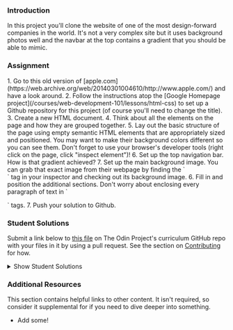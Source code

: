 ### Introduction

In this project you'll clone the website of one of the most design-forward companies in the world. It's not a very complex site but it uses background photos well and the navbar at the top contains a gradient that you should be able to mimic.

### Assignment

<div class="lesson-content__panel" markdown="1">
1. Go to this old version of [apple.com](https://web.archive.org/web/20140301004610/http://www.apple.com/) and have a look around.
2. Follow the instructions atop the [Google Homepage project](/courses/web-development-101/lessons/html-css) to set up a Github repository for this project (of course you'll need to change the title).
3. Create a new HTML document.
4. Think about all the elements on the page and how they are grouped together.
5. Lay out the basic structure of the page using empty semantic HTML elements that are appropriately sized and positioned.  You may want to make their background colors different so you can see them.  Don't forget to use your browser's developer tools (right click on the page, click "inspect element")!
6. Set up the top navigation bar.  How is that gradient achieved?
7. Set up the main background image.  You can grab that exact image from their webpage by finding the `<section class="hero">` tag in your inspector and checking out its background image.
6. Fill in and position the additional sections.  Don't worry about enclosing every paragraph of text in `<p>` tags.
7. Push your solution to Github.
</div>

### Student Solutions

Submit a link below to [this file](https://github.com/TheOdinProject/curriculum/blob/master/html_css/project_backgrounds.md) on The Odin Project's curriculum GitHub repo with your files in it by using a pull request. See the section on [Contributing](http://github.com/TheOdinProject/curriculum/blob/master/contributing.md) for how.

<details markdown="block">
  <summary> Show Student Solutions </summary>

* Add your solution below this line!
* [Stanley Enow Lekunze's Solution](https://github.com/happiguru/apple.com/tree/apple.com-feature-branch) - [View in Browser](https://rawcdn.githack.com/happiguru/apple.com/c06209f7c6482e81596da43635ef164b4eec23ee/index.html)
* [Witah Georjane's Solution](https://github.com/Georjane/Apple-Website-Webpage.git) - [View in Browser](https://raw.githack.com/Georjane/Apple-Website-Webpage/Apple_Landing_Page/index.html)
* [Adil-Bub's Solution](https://github.com/Adil-Bub/OldApple-2014) - [View in Browser](https://adil-bub.github.io/OldApple-2014/)
* [Christopher Amanor's Solution](https://github.com/krys2fa/apple.com-homepage-clone) - [View in Browser](https://rawcdn.githack.com/krys2fa/apple.com-homepage-clone/1f3506f12a73a8735c50795f5a06aeea6153b982/index.html)
* [Evanson Igiri's Solution](https://github.com/evansinho/Apple.com-clone) - [View in Browser](https://raw.githack.com/evansinho/Apple.com-clone/apple-clone/index.html)
* [Andres Ruiz's Solution](https://github.com/Andrsrz/appledotcome-clone) - [View in Browser](https://andrsrz.github.io/appledotcome-clone/)
* [Yiğit's Solution](https://github.com/yigitm/Apple-Clone) - [View in Browser](https://yigitm.github.io/Apple-Clone/)
* [Haroon Abdulrazaq's Solution](https://github.com/Haroonabdulrazaq/Apple_Clone) - [View in Browser](https://haroonabdulrazaq.github.io/Apple_Clone/)
* [Jose Salvador's Solution](https://github.com/Jsalvadorpp/old-apple-page) - [View in Browser](https://jsalvadorpp.github.io/old-apple-page/)
* [kaliberpoziomka's Solution](https://github.com/kaliberpoziomka/apple-clone) - [View in Browser](https://kaliberpoziomka.github.io/apple-clone/)
* [Uduak Essien's Solution](https://acushlakoncept.github.io/old_version_apple/) - [View in Browser](https://github.com/acushlakoncept/old_version_apple)
* [Mikael's Solution](https://github.com/Mikearaya/apple-clone) - [View in Browser](https://mikearaya.github.io/apple-clone)
* [Julio's Solution](https://github.com/julio22b/backgrounds-gradients) - [View in Browser](https://julio22b.github.io/backgrounds-gradients/)
* [Rarysson's Solution](https://github.com/rarysson/apple-page-clone) - [View in Browser](https://rarysson.github.io/apple-page-clone/)
* [Johongirr's Solution](https://github.com/Johongirr/apple-clone) - [View in Browser](https://johongirr.github.io/apple-clone/)
* [Estela's Solution](https://estelajimero.github.io/building-background/) - [View in Browser](https://estelajimero.github.io/building-background/)
* [ikraamg's Solution](https://github.com/ikraamg/apple.com-clone) - [View in Browser](https://ikraamg.github.io/apple.com-clone/)
* [Igorashs's Solution](https://github.com/igorashs/building-with-backgrounds-and-gradients) - [View in Browser](https://igorashs.github.io/building-with-backgrounds-and-gradients/)
* [Basskip's Solution](https://github.com/Basskip/backgrounds-and-gradients) - [View in Browser](http://basskip.com/backgrounds-and-gradients/)
* [Carlos Anriquez's Solution](https://github.com/canriquez/backgrounds-gradients) - [View in Browser](https://canriquez.github.io/backgrounds-gradients/)
* [Ivancito's Solution](https://github.com/fivan18/apple-clone) - [View in Browser](https://fivan18.github.io/apple-clone/)
* [Katarzyna Kaswen-Wilk's Solution](https://github.com/kikupiku/apple-page-copy) - [View in Browser](https://kikupiku.github.io/apple-page-copy/)
* [Leticia's Solution](https://github.com/gradiva/odin-fullstack-javascript/tree/master/03-HTML_and_CSS/03-CSS/02-Backgrounds_and_Gradients) - [View in Browser](https://gradiva.github.io/backgrounds-and-gradients/)
* [Raiko's Solution](https://github.com/Cypher0/odin-backgrounds-gradients) - [View in Browser](https://cypher0.github.io/odin-backgrounds-gradients/)
* [Braxton Lemmon's Solution](https://github.com/braxtonlemmon/apple-clone) - [View in Browser](https://braxtonlemmon.github.io/apple-clone/)
* [David Auza's Solution](https://github.com/davidauza-engineer/Building-with-Backgrounds-and-Gradients) - [View in Browser](https://davidauza-engineer.github.io/Building-with-Backgrounds-and-Gradients/)
* [Muhammad Ahmad's Solution](https://github.com/thisisMAhmad/apple-homepage) - [View in Browser](https://thisismahmad.github.io/apple-homepage/)
* [Kevin Vuong's Solution](https://github.com/fffear/apple-clone) - [View in Browser](https://fffear.github.io/apple-clone/)
* [Gabriel's Solution](https://github.com/gabytzubaws/old-apple-odin) - [View in Browser](https://gabytzubaws.github.io/old-apple-odin/)
* [Solodov's Solution](https://github.com/solodov-dev/top-apple/) - [View in Browser](https://solodov-dev.github.io/top-apple/)
* [Oluka Denis's Solution](https://github.com/OlukaDenis/Apple-Clone) - [View in Browser](https://rawcdn.githack.com/OlukaDenis/Apple-Clone/b48760e8c8391405f512d89738dbbc5a074aac61/index.html)
* [David Tan's Solution](https://github.com/davecmd/apple-old-webpage-replica) - [View in Browser](https://davecmd.github.io/apple-old-webpage-replica/)
* [Carmine Grossi's Solution](https://github.com/cgrossi/odinproject-apple-clone) - [View in Browser](https://cgrossi.github.io/odinproject-apple-clone/)
* [Eapen's Solution](https://github.com/eapenzacharias/backgrounds-gradients) - [View in Browser](https://eapenzacharias.github.io/backgrounds-gradients/)
* [Benjamin Poore's Solution](https://github.com/bpoore0614/apple-project) - [View in Browser](https://bpoore0614.github.io/apple-project/)
* [bcikota's Solution](https://github.com/bcikota/apple) - [View in Browser](https://bcikota.github.io/apple/)
* [Ohlie's Solution](https://github.com/lco1220/apple_bg-gradients) - [View in Browser](https://lco1220.github.io/apple_bg-gradients/)
* [Bola Buari's Solution](https://github.com/bolah2009/apple-clone) - [View in Browser](https://bolah2009.github.io/apple-clone/)
* [Jason McKee's Solution](https://github.com/jttmckee/odin-apple) - [View in Browser](https://jttmckee.github.io/odin-apple/)
* [Bojo's Solution](https://github.com/BojoZahariev/Apple-old) - [View in Browser](https://bojozahariev.github.io/Apple-old/)
* [Ricala's Solution](https://github.com/Ricala/apple-mock-page) - [View in Browser](https://ricala.github.io/apple-mock-page/)
* [ARaut9's Solution](https://github.com/ARaut9/apple.com_old) - [View in Browser](https://araut9.github.io/apple.com_old/)
* [N00bG1rl's Solution](https://github.com/N00bG1rl/apple-archive) - [View in Browser](https://n00bg1rl.github.io/apple-archive/)
* [Max Garber's Solution](https://github.com/bubblebooy/Odin-HTML5andCSS3) - [View in Browser](https://bubblebooy.github.io/Odin-HTML5andCSS3/apple.html)
* [Chris MacSwan's Solution](https://github.com/cmacswan07/apple_page) - [View in Browser](https://cmacswan07.github.io/apple_page/index.html)
* [Javier Machin's Solution](https://github.com/Javier-Machin/apple-site) - [View in Browser](https://javier-machin.github.io/apple-site/)
* [Yakherder's Solution](https://github.com/yakherder614/Apple-clone) - [View in Browser]( https://yakherder614.github.io/Apple-clone/)
* [SarfrazAnjum's Solution](https://github.com/SarfrazAnjum/TOP_Building-with-Backgrounds-and-Gradients) - [View in Browser](https://sarfrazanjum.github.io/TOP_Building-with-Backgrounds-and-Gradients/)
* [nmac's Solution](https://github.com/nmacawile/old-apple-layout) - [Preview](https://htmlpreview.github.io/?https://github.com/nmacawile/old-apple-layout/blob/master/index.html)
* [Henry Kirya's](https://github.com/harrika/appo) - [View in Browser](https://harrika.github.io/appo/)
* [joaoag's Solution](https://github.com/joaoag/google-homepage) - [View in Browser](https://joaoag.github.io/google-homepage/)
* [theghall's Solution](https://github.com/theghall/odin-apple) - [View in Browser](https://theghall.github.io/odin-apple/)
* [Jmooree30's Solution](https://github.com/jmooree30/apple-clone) - [View in Browser](https://jmooree30.github.io/apple-clone/)
* [Jonathan Yiv's Solution](https://github.com/JonathanYiv/old-apple-homepage) - [View in Browser](http://jonathanyiv.com/old-apple-homepage/)
* [yilmazgunalp's Solution](https://github.com/yilmazgunalp/apple) - [View in Browser](https://yilmazgunalp.github.io/apple)
* [Justine's Solution](https://github.com/justinemar/justinemar.github.io/tree/master/apple) - [View in Browser](https://justinemar.github.io/apple/)
* [Jeff's Solution](https://github.com/jmbothe/apple-landing-page) - [View in Browser](https://jmbothe.github.io/apple-landing-page/)
* [Andrew’s Solution](https://github.com/andrewr224/backgrounds_project) - [View in Browser](https://andrewr224.github.io/backgrounds_project/)
* [Axel’s Solution](https://github.com/afuh/appel) - [View in Browser](https://afuh.github.io/appel/)
* [Rhys B's Solution](https://github.com/105ron/apple) - [View in Browser](https://105ron.github.io/apple/)
* [Pawel R's Solution](https://github.com/PawelRokosz/apple-homepage) - [View in Browser](https://htmlpreview.github.io/?https://github.com/PawelRokosz/apple-homepage/blob/master/index.html)
* [Jason Ellis's Solution](https://github.com/jason-ellis/apple-homepage) - [View in Browser](http://htmlpreview.github.io/?https://github.com/jason-ellis/apple-homepage/blob/master/index.html)
* [Shouvik Roy's Solution](https://github.com/royshouvik/applehome) - [View in Browser](http://htmlpreview.github.io/?https://github.com/royshouvik/applehome/blob/master/index.html)
* [Meher Chandan's Solution](https://github.com/meherchandan/Apple_Project) - [View in Browser](http://htmlpreview.github.io/?https://github.com/meherchandan/Apple_Project/blob/master/Index.html)
* [Devon's Solution](https://github.com/defitjo/backgrounds-and-gradients) - [View in Browser](https://defitjo.github.io/backgrounds-and-gradients/)
* [Artur Janik's Solution](https://github.com/ArturJanik/ProjectApple) - [View in Browser](http://htmlpreview.github.io/?https://github.com/ArturJanik/ProjectApple/blob/master/index2.html)
* [Ryan Jordan's Solution](https://github.com/krjordan/odin-project/tree/master/apple-project) - [View in Browser](http://htmlpreview.github.io/?https://github.com/krjordan/odin-project/tree/master/apple-project/index.html)
* [Hailey Foster's Solution](https://github.com/hmfoster/apple-backgrounds.git) - [View in Browser](http://htmlpreview.github.io/?https://github.com/hmfoster/apple-backgrounds/blob/master/index.html)
* [Frank Peelen's Solution](https://github.com/FrankPeelen/Apple-CSS) - [View in Browser](https://rawgit.com/FrankPeelen/Apple-CSS/master/index.html)
* [AyeSea's Solution](https://github.com/AyeSea/apple-homepage) - [View in Browser](https://htmlpreview.github.io/?https://github.com/AyeSea/apple-homepage/blob/master/index.html)
* [AtActionPark's Solution](https://github.com/AtActionPark/odin_backgrounds_and_gradients) - [View in Browser](https://htmlpreview.github.io/?https://github.com/AtActionPark/odin_backgrounds_and_gradients/blob/master/main.html)
* [Voreny's Solution](https://github.com/Gelio/apple-homepage) - [View in Browser](http://gelio.github.io/apple-homepage/)
* [Dusan Milosavljevic's Solution](https://github.com/dusanmilosavljevic1624/Project-Backgrounds-and-Gradients) - [View in Browser](http://dusanmilosavljevic1624.github.io/Project-Backgrounds-and-Gradients/)
* [Noman karim's Solution](https://github.com/nomankarim/apple.com) - [View in Browser](https://htmlpreview.github.io/?https://github.com/nomankarim/apple.com/blob/master/index.html)
* [Cameron Kelley's Solution](https://github.com/cameronjkelley/the_odin_project/tree/master/html5_css3/apple-homepage) - [View in Browser](https://htmlpreview.github.io/?https://github.com/cameronjkelley/the_odin_project/blob/master/html5_css3/apple-homepage/index.html)
* [Luke Walker's Solution](https://github.com/ubershibs/odin-html-css/tree/master/apple) - [View in Browser](https://htmlpreview.github.io/?https://github.com/ubershibs/odin-html-css/blob/master/apple/index.html)
* [cdouglass's Solution](https://github.com/cdouglass/odin-project-exercises/blob/master/html-css/backgrounds-and-gradients/touchstone.html) cloning [http://touchstonejs.io/](http://touchstonejs.io/) - [View in Browser](https://htmlpreview.github.io/?https://github.com/cdouglass/odin-project-exercises/blob/master/html-css/backgrounds-and-gradients/touchstone.html)
* [Miguel Herrera's Solution](https://github.com/migueloherrera/apple) - [View in Browser](https://htmlpreview.github.io/?https://github.com/migueloherrera/apple/blob/master/index.html)
* [J-kaizen's Solution](https://github.com/J-kaizen/TheOdinProject/tree/master/HTML_CSS/gradients) - [View in Browser](https://htmlpreview.github.io/?https://github.com/J-kaizen/TheOdinProject/blob/master/HTML_CSS/gradients/index.html)
* [csrail's Solution](https://github.com/csrail/apple-mock) - [View in Browser](https://rawgit.com/csrail/apple-mock/master/index.html)
* [Paul Shonk's Solution](https://github.com/pshonk/apple)
* [cindygao93's Solution](https://github.com/cindygao93/google-homepage) - [View in Browser](https://cindygao93.github.io/google-homepage/)
* [David Chapman's Solution](https://github.com/davidchappy/odin_training_projects/tree/master/html-backgrounds-gradients
) - [View in Browser](https://davidchappy.github.io/html-backgrounds-gradients/)
* [Flint Mayers' Solution](https://github.com/FlintMayers/Backgrounds-and-Gradients-with-Apple) - [View in Browser](https://flintmayers.github.io/Backgrounds-and-Gradients-with-Apple-/)
* [Daunenok's Solution](https://github.com/daunenok/apple) - [View in Browser](https://daunenok.github.io/apple/)
* [Austin's Solution](https://github.com/CouchofTomato/apple-clone)
* [Beth Rathbone's Solution](https://github.com/bethrath/apple-homepage) - [View in Browser](http://htmlpreview.github.io/?https://github.com/bethrath/apple-homepage/blob/master/index.html)
* [Leah Xia's Solution](https://github.com/LeahXia/apple.git) - [View in Browser](https://leahxia.github.io/apple/)
* [husein's Solution](https://github.com/hosghf/apple-page-rubuild) - [View in Browser](https://htmlpreview.github.io/?https://github.com/hosghf/apple-page-rubuild/blob/master/index.html)
* [Adonias Dantas's Solution](https://github.com/adoniasdantas/apple-homepage) - [View in Browser](https://adoniasdantas.github.io/apple-homepage/)
* [Neil Cudden's Solution](https://github.com/ncud4bloc/Apple/) - [View in Browser](https://ncud4bloc.github.io/Apple/HTML/index.html)
* [Paul McGarry's Solution](https://github.com/thiswillhavetodo/apple-background-images) - [View in Browser](https://thiswillhavetodo.github.io/apple-background-images/index.html)
* [DV's Solution](https://github.com/dvislearning/odin-apple-clone) - [View in Browser](https://htmlpreview.github.io/?https://github.com/dvislearning/odin-apple-clone/blob/master/index.html)
* [Francisco Carlos's Solution](https://github.com/fcarlosdev/apple-old-layout) - [View in Browser](https://fcarlosdev.github.io/apple-old-layout/)
* [Mike Smith's Solution](https://github.com/MikeSS281986/Old-School-Apple-Page) - [View in Browser](https://mikess281986.github.io/Old-School-Apple-Page/)
* [Elena's Solution](https://github.com/elena-sam/css-backgrounds) - [View in Browser](https://elena-sam.github.io/css-backgrounds/)
* [Punnadittr's Solution](https://github.com/punnadittr/apple-home) - [View in Browser](https://punnadittr.github.io/apple-home/)
* [aznafro's Solution](https://github.com/aznafro/apple) - [View in Browser](https://aznafro.github.io/apple/)
* [Areeba's Solution](https://github.com/AREEBAISHTIAQ/Apple-homepage) - [View in Browser](https://areebaishtiaq.github.io/Apple-homepage/)
* [Taylor J's Solution](https://github.com/taylorjohannsen/applemockup) - [View in Browser](https://taylorjohannsen.github.io/applemockup/)
* [Ghassan's Solution](https://github.com/GT001/TOP-Apple.com-Clone) - [View in Browser](https://gt001.github.io/TOP-Apple.com-Clone/)
* [Doris's Solution](https://github.com/dsmchen/apple-homepage) - [View in Browser](https://dsmchen.github.io/apple-homepage/)
* [Kelvin L's Solution](https://github.com/kelvin8773/apple-homepage) - [View in Browser](https://kelvin8773.github.io/apple-homepage/)
* [Antonio Marcos's Solution](https://github.com/AMarcosCastelo/apple-clone-homepage) - [View in Browser](https://amarcoscastelo.github.io/apple-clone-homepage/)
* [Carlos Del Real's Solution](https://github.com/carloshdelreal/Building-with-Backgrounds-and-Gradients) - [View in Browser](https://carloshdelreal.github.io/Building-with-Backgrounds-and-Gradients/)
* [Halkim's Solution](https://github.com/halkim44/apple-site-clone) - [View in Browser](https://halkim44.github.io/apple-site-clone/)
* [Miguel's Solution](https://github.com/mapra99/appleClone)
* [Aron's Solution](https://github.com/aronfischer/old-apple-homepage) - [View in Browser](https://aronfischer.github.io/old-apple-homepage/)
* [Sebastian's Solution](https://github.com/lBuggie/apple-2014-clone) - [View in Browser](https://lbuggie.github.io/apple-2014-clone/)
* [0xtaf's Solution](https://github.com/0xtaf/css-apple) - [View in Browser](https://0xtaf.github.io/css-apple/)
* [Adriel Bruno's Solution](https://github.com/AdrielTrigger/top-apple-page-clone) - [View in Browser](https://adrieltrigger.github.io/top-apple-page-clone/)
* [themetar's Solution](https://github.com/themetar/apple-frontpage-mockup) - [View in Browser](https://themetar.github.io/apple-frontpage-mockup/)
* [Veskenazi's Solution](https://github.com/veskenazi/apple-homepage-clone) - [View in Browser](https://veskenazi.github.io/apple-homepage-clone/)
* [ranmaru22's Solution](https://github.com/ranmaru22/the_odin_project/tree/master/old-apple-clone) - [View in Browser](https://ranmaru22.github.io/the_odin_project/old-apple-clone/)
* [jamesredux's Solution](https://github.com/Jamesredux/apple-clone) - [View in Browser](https://jamesredux.github.io/apple-clone/)
* [mangakiko's Solution](https://github.com/magakiko/Apple) - [View in Browser](https://magakiko.github.io/Apple/)
* [barrysweeney's Solution](https://github.com/barrysweeney/apple-site-clone) - [View in Browser](https://barrysweeney.github.io/apple-site-clone)
* [bhenning83's Solution](https://github.com/bhenning83/apple-homepage) - [View in Browser](https://bhenning83.github.io/apple-homepage/)
* [Timework's Solution](https://github.com/Timework/apple-clone) - [View in Browser](https://timework.github.io/apple-clone/)
</details>

### Additional Resources

This section contains helpful links to other content. It isn't required, so consider it supplemental for if you need to dive deeper into something.

* Add some!
